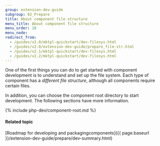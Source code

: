 ```yaml
---
group: extension-dev-guide
subgroup: 02_Prepare
title: About component file structure
menu_title: About component file structure
menu_order: 10
menu_node:
redirect_from:
  - /guides/v2.0/mktpl-quickstart/dev-filesys.html
  - /guides/v2.0/extension-dev-guide/prepare_file-str.html
  - /guides/v2.1/mktpl-quickstart/dev-filesys.html
  - /guides/v2.2/mktpl-quickstart/dev-filesys.html
---
```


One of the first things you can do to get started with component development is to understand and set up the file system. Each type of component has a *different file structure*, although all components require certain files.

In addition, you can choose the component root directory to start development. The following sections have more information.

{% include php-dev/component-root.md %}

#### Related topic

[Roadmap for developing and packagingcomponents]({{ page.baseurl }}/extension-dev-guide/prepare/dev-summary.html)
